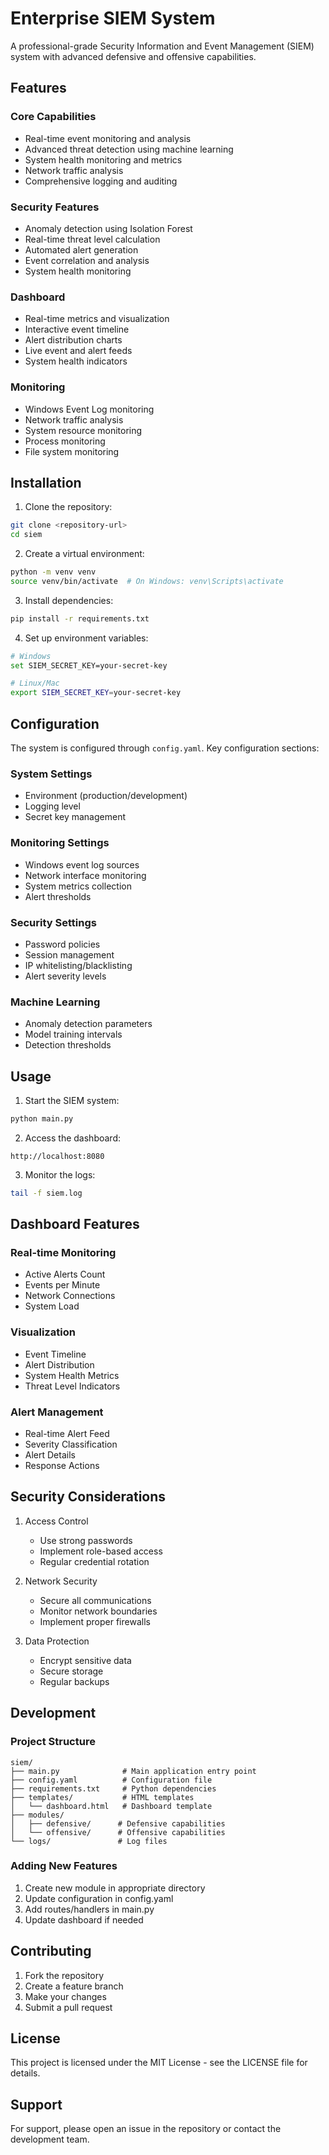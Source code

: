 # Enterprise SIEM System

A professional-grade Security Information and Event Management (SIEM) system with advanced defensive and offensive capabilities.

## Features

### Core Capabilities
- Real-time event monitoring and analysis
- Advanced threat detection using machine learning
- System health monitoring and metrics
- Network traffic analysis
- Comprehensive logging and auditing

### Security Features
- Anomaly detection using Isolation Forest
- Real-time threat level calculation
- Automated alert generation
- Event correlation and analysis
- System health monitoring

### Dashboard
- Real-time metrics and visualization
- Interactive event timeline
- Alert distribution charts
- Live event and alert feeds
- System health indicators

### Monitoring
- Windows Event Log monitoring
- Network traffic analysis
- System resource monitoring
- Process monitoring
- File system monitoring

## Installation

1. Clone the repository:
```bash
git clone <repository-url>
cd siem
```

2. Create a virtual environment:
```bash
python -m venv venv
source venv/bin/activate  # On Windows: venv\Scripts\activate
```

3. Install dependencies:
```bash
pip install -r requirements.txt
```

4. Set up environment variables:
```bash
# Windows
set SIEM_SECRET_KEY=your-secret-key

# Linux/Mac
export SIEM_SECRET_KEY=your-secret-key
```

## Configuration

The system is configured through `config.yaml`. Key configuration sections:

### System Settings
- Environment (production/development)
- Logging level
- Secret key management

### Monitoring Settings
- Windows event log sources
- Network interface monitoring
- System metrics collection
- Alert thresholds

### Security Settings
- Password policies
- Session management
- IP whitelisting/blacklisting
- Alert severity levels

### Machine Learning
- Anomaly detection parameters
- Model training intervals
- Detection thresholds

## Usage

1. Start the SIEM system:
```bash
python main.py
```

2. Access the dashboard:
```
http://localhost:8080
```

3. Monitor the logs:
```bash
tail -f siem.log
```

## Dashboard Features

### Real-time Monitoring
- Active Alerts Count
- Events per Minute
- Network Connections
- System Load

### Visualization
- Event Timeline
- Alert Distribution
- System Health Metrics
- Threat Level Indicators

### Alert Management
- Real-time Alert Feed
- Severity Classification
- Alert Details
- Response Actions

## Security Considerations

1. Access Control
   - Use strong passwords
   - Implement role-based access
   - Regular credential rotation

2. Network Security
   - Secure all communications
   - Monitor network boundaries
   - Implement proper firewalls

3. Data Protection
   - Encrypt sensitive data
   - Secure storage
   - Regular backups

## Development

### Project Structure
```
siem/
├── main.py              # Main application entry point
├── config.yaml          # Configuration file
├── requirements.txt     # Python dependencies
├── templates/           # HTML templates
│   └── dashboard.html   # Dashboard template
├── modules/            
│   ├── defensive/      # Defensive capabilities
│   └── offensive/      # Offensive capabilities
└── logs/               # Log files
```

### Adding New Features
1. Create new module in appropriate directory
2. Update configuration in config.yaml
3. Add routes/handlers in main.py
4. Update dashboard if needed

## Contributing

1. Fork the repository
2. Create a feature branch
3. Make your changes
4. Submit a pull request

## License

This project is licensed under the MIT License - see the LICENSE file for details.

## Support

For support, please open an issue in the repository or contact the development team.
